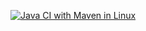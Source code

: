 [![Java CI with Maven in Linux](https://github.com/BakhaMadiev/tddProject/actions/workflows/maven.yml/badge.svg)](https://github.com/BakhaMadiev/tddProject/actions/workflows/maven.yml)
